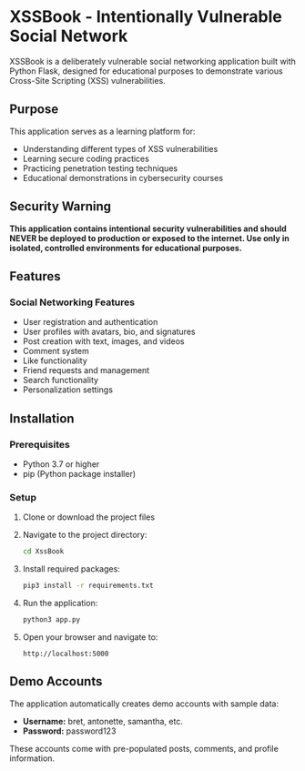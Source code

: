 # XSSBook - Intentionally Vulnerable Social Network

XSSBook is a deliberately vulnerable social networking application built with Python Flask, designed for educational purposes to demonstrate various Cross-Site Scripting (XSS) vulnerabilities.

## Purpose

This application serves as a learning platform for:
- Understanding different types of XSS vulnerabilities
- Learning secure coding practices
- Practicing penetration testing techniques
- Educational demonstrations in cybersecurity courses

## Security Warning

**This application contains intentional security vulnerabilities and should NEVER be deployed to production or exposed to the internet. Use only in isolated, controlled environments for educational purposes.**

## Features

### Social Networking Features
- User registration and authentication
- User profiles with avatars, bio, and signatures
- Post creation with text, images, and videos
- Comment system
- Like functionality
- Friend requests and management
- Search functionality
- Personalization settings


## Installation

### Prerequisites
- Python 3.7 or higher
- pip (Python package installer)

### Setup
1. Clone or download the project files
2. Navigate to the project directory:
   ```bash
   cd XssBook
   ```

3. Install required packages:
   ```bash
   pip3 install -r requirements.txt
   ```

4. Run the application:
   ```bash
   python3 app.py
   ```

5. Open your browser and navigate to:
   ```
   http://localhost:5000
   ```

## Demo Accounts

The application automatically creates demo accounts with sample data:

- **Username:** bret, antonette, samantha, etc.
- **Password:** password123

These accounts come with pre-populated posts, comments, and profile information.
